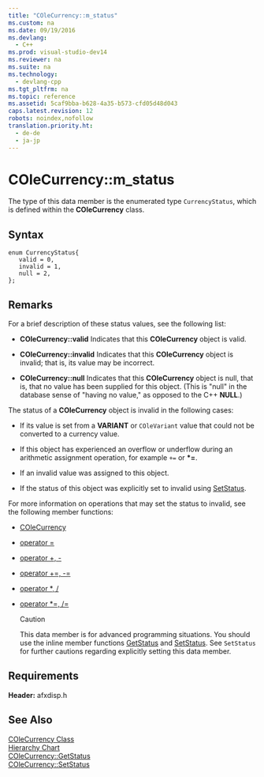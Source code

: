 ```yaml
---
title: "COleCurrency::m_status"
ms.custom: na
ms.date: 09/19/2016
ms.devlang: 
  - C++
ms.prod: visual-studio-dev14
ms.reviewer: na
ms.suite: na
ms.technology: 
  - devlang-cpp
ms.tgt_pltfrm: na
ms.topic: reference
ms.assetid: 5caf9bba-b628-4a35-b573-cfd05d48d043
caps.latest.revision: 12
robots: noindex,nofollow
translation.priority.ht: 
  - de-de
  - ja-jp
---
```

# COleCurrency::m_status
The type of this data member is the enumerated type `CurrencyStatus`, which is defined within the **COleCurrency** class.  
  
## Syntax  
  
```  
enum CurrencyStatus{  
   valid = 0,  
   invalid = 1,  
   null = 2,  
};  
```  
  
## Remarks  
 For a brief description of these status values, see the following list:  
  
-   **COleCurrency::valid** Indicates that this **COleCurrency** object is valid.  
  
-   **COleCurrency::invalid** Indicates that this **COleCurrency** object is invalid; that is, its value may be incorrect.  
  
-   **COleCurrency::null** Indicates that this **COleCurrency** object is null, that is, that no value has been supplied for this object. (This is "null" in the database sense of "having no value," as opposed to the C++ **NULL**.)  
  
 The status of a **COleCurrency** object is invalid in the following cases:  
  
-   If its value is set from a **VARIANT** or `COleVariant` value that could not be converted to a currency value.  
  
-   If this object has experienced an overflow or underflow during an arithmetic assignment operation, for example `+=` or **\*=**.  
  
-   If an invalid value was assigned to this object.  
  
-   If the status of this object was explicitly set to invalid using [SetStatus](../vs140/COleCurrency--SetStatus.md).  
  
 For more information on operations that may set the status to invalid, see the following member functions:  
  
-   [COleCurrency](../vs140/COleCurrency--COleCurrency.md)  
  
-   [operator =](../vs140/COleCurrency--operator-=.md)  
  
-   [operator +, -](../vs140/COleCurrency--operator-----.md)  
  
-   [operator +=, -=](../vs140/COleCurrency--operator--=---=.md)  
  
-   [operator *, /](../vs140/COleCurrency--operator-----.md)  
  
-   [operator *=, /=](../vs140/COleCurrency--operator--=---=.md)  
  
    > [!CAUTION]
    >  This data member is for advanced programming situations. You should use the inline member functions [GetStatus](../vs140/COleCurrency--GetStatus.md) and [SetStatus](../vs140/COleCurrency--SetStatus.md). See `SetStatus` for further cautions regarding explicitly setting this data member.  
  
## Requirements  
 **Header:** afxdisp.h  
  
## See Also  
 [COleCurrency Class](../vs140/COleCurrency-Class.md)   
 [Hierarchy Chart](../vs140/Hierarchy-Chart.md)   
 [COleCurrency::GetStatus](../vs140/COleCurrency--GetStatus.md)   
 [COleCurrency::SetStatus](../vs140/COleCurrency--SetStatus.md)